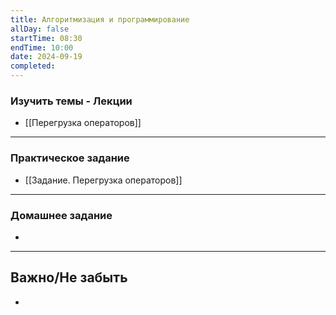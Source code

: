 ```yaml
---
title: Алгоритмизация и программирование
allDay: false
startTime: 08:30
endTime: 10:00
date: 2024-09-19
completed:
---
```

### Изучить темы - Лекции

- [[Перегрузка операторов]]

---
### Практическое задание

- [[Задание. Перегрузка операторов]]

---
### Домашнее задание

- 

---
## Важно/Не забыть

- 